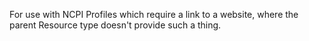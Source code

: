 For use with NCPI Profiles which require a link to a website, where the parent Resource type doesn't provide such a thing. 